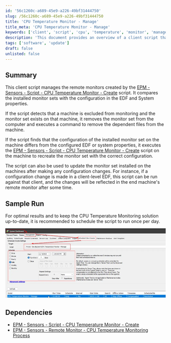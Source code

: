 ```yaml
---
id: '56c1260c-a689-45e9-a226-49bf31444750'
slug: /56c1260c-a689-45e9-a226-49bf31444750
title: 'CPU Temperature Monitor - Manage'
title_meta: 'CPU Temperature Monitor - Manage'
keywords: ['client', 'script', 'cpu', 'temperature', 'monitor', 'management']
description: 'This document provides an overview of a client script that manages remote monitors for CPU temperature monitoring. It ensures that installed monitor sets align with the configuration in the EDF and System properties, removing or updating monitors as necessary.'
tags: ['software', 'update']
draft: false
unlisted: false
---
```


## Summary

This client script manages the remote monitors created by the [EPM - Sensors - Script - CPU Temperature Monitor - Create](/docs/7519f655-224b-4c95-b716-773f59cb7314) script. It compares the installed monitor sets with the configuration in the EDF and System properties.

If the script detects that a machine is excluded from monitoring and the monitor set exists on that machine, it removes the monitor set from the computer and executes a command to remove the dependent files from the machine.

If the script finds that the configuration of the installed monitor set on the machine differs from the configured EDF or system properties, it executes the [EPM - Sensors - Script - CPU Temperature Monitor - Create](/docs/7519f655-224b-4c95-b716-773f59cb7314) script on the machine to recreate the monitor set with the correct configuration.

The script can also be used to update the monitor set installed on the machines after making any configuration changes. For instance, if a configuration change is made in a client-level EDF, this script can be run against that client, and the changes will be reflected in the end machine's remote monitor after some time.

## Sample Run

For optimal results and to keep the CPU Temperature Monitoring solution up-to-date, it is recommended to schedule the script to run once per day.

![Sample Run](../../../static/img/docs/56c1260c-a689-45e9-a226-49bf31444750/image_1.webp)

## Dependencies

- [EPM - Sensors - Script - CPU Temperature Monitor - Create](/docs/7519f655-224b-4c95-b716-773f59cb7314)
- [EPM - Sensors - Remote Monitor - CPU Temperature Monitoring Process](/docs/84d6587b-2bca-4f0e-9176-c0df064f532c)